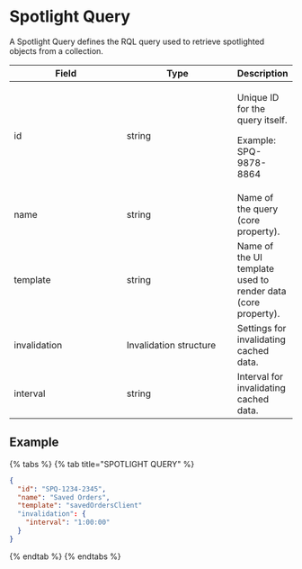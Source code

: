 # Spotlight Query

A Spotlight Query defines the RQL query used to retrieve spotlighted objects from a collection.

<table><thead><tr><th width="208">Field</th><th width="203">Type</th><th>Description</th></tr></thead><tbody><tr><td>id</td><td>string</td><td><p>Unique ID for the query itself. </p><p>Example: SPQ-9878-8864</p></td></tr><tr><td>name</td><td>string</td><td>Name of the query (core property).</td></tr><tr><td>template</td><td>string</td><td>Name of the UI template used to render data (core property).</td></tr><tr><td>invalidation</td><td>Invalidation structure</td><td>Settings for invalidating cached data.</td></tr><tr><td>interval</td><td>string</td><td>Interval for invalidating cached data.</td></tr></tbody></table>

## Example

{% tabs %}
{% tab title="SPOTLIGHT QUERY" %}
```json
{
  "id": "SPQ-1234-2345",
  "name": "Saved Orders",
  "template": "savedOrdersClient"
  "invalidation": {
    "interval": "1:00:00"
  }
}
```
{% endtab %}
{% endtabs %}

